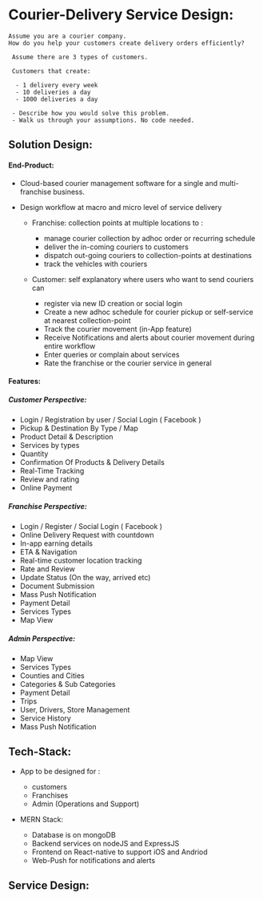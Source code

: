 # Courier-Delivery Service Design:
 ```
 Assume you are a courier company.
 How do you help your customers create delivery orders efficiently?
 ```

```
 Assume there are 3 types of customers.

 Customers that create:

  - 1 delivery every week
  - 10 deliveries a day
  - 1000 deliveries a day
```

```
 - Describe how you would solve this problem.
 - Walk us through your assumptions. No code needed.
```

## Solution Design:

#### End-Product:

- Cloud-based courier management software for a single and multi-franchise business.
- Design workflow at macro and micro level of service delivery

  - Franchise: collection points at multiple locations to :

    - manage courier collection by adhoc order or recurring schedule
    - deliver the in-coming couriers to customers
    - dispatch out-going couriers to collection-points at destinations
    - track the vehicles with couriers

  - Customer: self explanatory where users who want to send couriers can

    - register via new ID creation or social login
    - Create a new adhoc schedule for courier pickup or self-service at nearest collection-point
    - Track the courier movement (in-App feature)
    - Receive Notifications and alerts about courier movement during entire workflow
    - Enter queries or complain about services
    - Rate the franchise or the courier service in general

#### Features:

##### Customer Perspective:

- Login / Registration by user / Social Login ( Facebook )
- Pickup & Destination By Type / Map
- Product Detail & Description
- Services by types
- Quantity
- Confirmation Of Products & Delivery Details
- Real-Time Tracking
- Review and rating
- Online Payment

##### Franchise Perspective:

- Login / Register / Social Login ( Facebook )
- Online Delivery Request with countdown
- In-app earning details
- ETA & Navigation
- Real-time customer location tracking
- Rate and Review
- Update Status (On the way, arrived etc)
- Document Submission
- Mass Push Notification
- Payment Detail
- Services Types
- Map View

##### Admin Perspective:

- Map View
- Services Types
- Counties and Cities
- Categories & Sub Categories
- Payment Detail
- Trips
- User, Drivers, Store Management
- Service History
- Mass Push Notification

## Tech-Stack:

- App to be designed for :
    - customers
    - Franchises
    - Admin (Operations and Support)

- MERN Stack:

  - Database is on mongoDB
  - Backend services on nodeJS and ExpressJS
  - Frontend on React-native to support iOS and Andriod
  - Web-Push for notifications and alerts

## Service Design:



